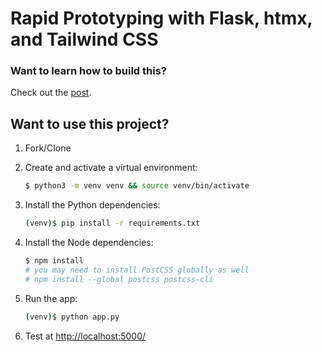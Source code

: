 # Rapid Prototyping with Flask, htmx, and Tailwind CSS

### Want to learn how to build this?

Check out the [post](https://testdriven.io/blog/flask-htmx-tailwind/).

## Want to use this project?

1. Fork/Clone

1. Create and activate a virtual environment:

    ```sh
    $ python3 -m venv venv && source venv/bin/activate
    ```

1. Install the Python dependencies:

    ```sh
    (venv)$ pip install -r requirements.txt
    ```

1. Install the Node dependencies:

    ```sh
    $ npm install
    # you may need to install PostCSS globally as well
    # npm install --global postcss postcss-cli
    ```

1. Run the app:

    ```sh
    (venv)$ python app.py
    ```

1. Test at [http://localhost:5000/](http://localhost:5000/)
